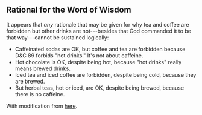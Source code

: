 ## Rational for the Word of Wisdom

It appears that _any_ rationale that may be given for why tea and coffee are forbidden but other drinks are not---besides that God commanded it to be that way---cannot be sustained logically:

* Caffeinated sodas are OK, but coffee and tea are forbidden because D&C 89 forbids "hot drinks."  It's not about caffeine.
* Hot chocolate is OK, despite being hot, because "hot drinks" really means brewed drinks.
* Iced tea and iced coffee are forbidden, despite being cold, because they are brewed.
* But herbal teas, hot or iced, are OK, despite being brewed, because there is no caffeine.

With modification from [here](https://www.reddit.com/r/exmormon/comments/725zr2/word_of_wisdom_all_cleared_up_makes_total_sense/).

